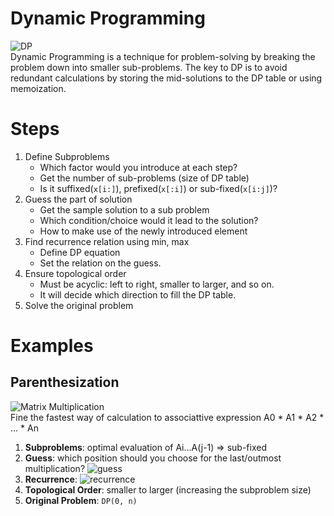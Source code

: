 # Dynamic Programming
![DP](https://i.ytimg.com/vi/aPQY__2H3tE/maxresdefault.jpg)  
 Dynamic Programming is a technique for problem-solving by breaking the problem down into smaller sub-problems. The key to DP is to avoid redundant calculations by storing the mid-solutions to the DP table or using memoization. 

# Steps
1. Define Subproblems
   - Which factor would you introduce at each step?
   - Get the number of sub-problems (size of DP table)
   - Is it suffixed(`x[i:]`), prefixed(`x[:i]`) or sub-fixed(`x[i:j]`)?
2. Guess the part of solution
   - Get the sample solution to a sub problem
   - Which condition/choice would it lead to the solution?
   - How to make use of the newly introduced element
3. Find recurrence relation using min, max
   - Define DP equation
   - Set the relation on the guess.
4. Ensure topological order
   - Must be acyclic: left to right, smaller to larger, and so on.
   - It will decide which direction to fill the DP table.
5. Solve the original problem

# Examples
## Parenthesization
![Matrix Multiplication](https://bruceoutdoors.files.wordpress.com/2015/11/parenthesized-matrices.png?w=640)  
 Fine the fastest way of calculation to associattive expression A0 * A1 * A2 * ... * An
1. **Subproblems**: optimal evaluation of Ai...A(j-1) => sub-fixed
2. **Guess**: which position should you choose for the last/outmost multiplication?
![guess](https://i.imgur.com/iabN50N.png)  
3. **Recurrence**: 
![recurrence](https://i.imgur.com/JQDnllT.png)  
4. **Topological Order**: smaller to larger (increasing the subproblem size)
5. **Original Problem**: `DP(0, n)`
